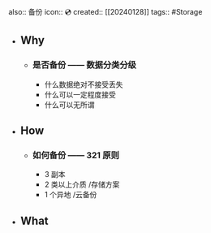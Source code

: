 also:: 备份
icon:: 💿
created:: [[20240128]]
tags:: #Storage

- ## Why
  - ### 是否备份 —— 数据分类分级
    - 什么数据绝对不接受丢失
    - 什么可以一定程度接受
    - 什么可以无所谓
- ## How
  - ### 如何备份 —— 321  原则
    - 3 副本
    - 2 类以上介质 /存储方案
    - 1 个异地 /云备份
- ## What